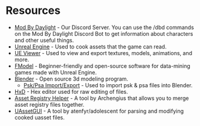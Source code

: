 # Resources

- [Mod By Daylight](https://discord.gg/xkbgW3aCRJ) - Our Discord Server. You can use the /dbd commands on the Mod By Daylight Discord Bot to get information about characters and other useful things.
- [Unreal Engine](https://www.unrealengine.com/en-US/download) - Used to cook assets that the game can read.
- [UE Viewer](https://www.gildor.org/en/projects/umodel) - Used to view and export textures, models, animations, and more.
- [FModel](https://github.com/iAmAsval/FModel) - Beginner-friendly and open-source software for data-mining games made with Unreal Engine.
- [Blender](https://www.blender.org/download/) - Open source 3d modeling program.
    - [Psk/Psa Import/Export](https://github.com/Befzz/blender3d_import_psk_psa) - Used to import psk & psa files into Blender.
- [HxD](https://mh-nexus.de/en/hxd/) - Hex editor used for raw editing of files.
- [Asset Registry Helper](https://cdn.discordapp.com/attachments/877980209083723797/908631102703403018/AssetRegistryHelper.zip) - A tool by Archengius that allows you to merge asset registry files together.
- [UAssetGUI](https://github.com/atenfyr/UAssetGUI) - A tool by atenfyr/adolescent for parsing and modifying cooked uasset files.
